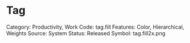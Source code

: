 # Tag

Category: Productivity, Work
Code: tag.fill
Features: Color, Hierarchical, Weights
Source: System
Status: Released
Symbol: tag.fill2x.png